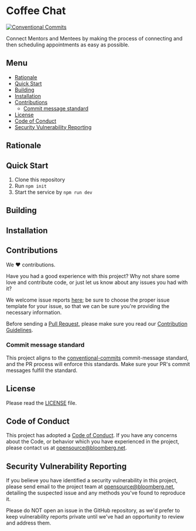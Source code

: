 # Coffee Chat  <!-- omit in toc -->

[![Conventional Commits](https://img.shields.io/badge/Conventional%20Commits-1.0.0-yellow.svg)](https://conventionalcommits.org)

Connect Mentors and Mentees by making the process of connecting and then
scheduling appointments as easy as possible.

## Menu  <!-- omit in toc -->

- [Rationale](#rationale)
- [Quick Start](#quick-start)
- [Building](#building)
- [Installation](#installation)
- [Contributions](#contributions)
  - [Commit message standard](#commit-message-standard)
- [License](#license)
- [Code of Conduct](#code-of-conduct)
- [Security Vulnerability Reporting](#security-vulnerability-reporting)

## Rationale

## Quick Start

1. Clone this repository
1. Run `npm init`
1. Start the service by `npm run dev`

## Building

## Installation

## Contributions

We :heart: contributions.

Have you had a good experience with this project? Why not share some
love and contribute code, or just let us know about any issues you had
with it?

We welcome issue reports [here](../../issues); be sure to choose the
proper issue template for your issue, so that we can be sure you're
providing the necessary information.

Before sending a [Pull Request](../../pulls), please make sure you
read our [Contribution
Guidelines](https://github.com/bloomberg/.github/blob/master/CONTRIBUTING.md).


### Commit message standard

This project aligns to the [conventional-commits](https://www.conventionalcommits.org/en/v1.0.0/) commit-message
standard, and the PR process will enforce this standards. Make sure
your PR's commit messages fulfill the standard.

## License

Please read the [LICENSE](LICENSE) file.

## Code of Conduct

This project has adopted a [Code of
Conduct](https://github.com/bloomberg/.github/blob/master/CODE_OF_CONDUCT.md).
If you have any concerns about the Code, or behavior which you have
experienced in the project, please contact us at
opensource@bloomberg.net.

## Security Vulnerability Reporting

If you believe you have identified a security vulnerability in this
project, please send email to the project team at
opensource@bloomberg.net, detailing the suspected issue and any
methods you've found to reproduce it.

Please do NOT open an issue in the GitHub repository, as we'd prefer
to keep vulnerability reports private until we've had an opportunity
to review and address them.
